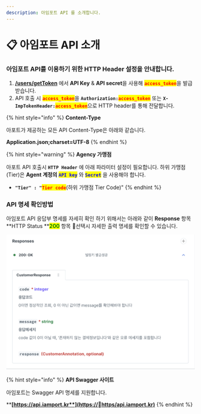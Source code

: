 ```yaml
---
description: 아임포트 API 를 소개합니다.
---
```


# 📋 아임포트 API 소개

### 아임포트 API를 이용하기 위한 HTTP Header 설정을 안내합니다.

1. [**/users/getToken**](rest-api-access-token.md) 에서 **API Key** & **API secret**을 사용해 <mark style="color:red;">**`access_token`**</mark>을 발급받습니다.
2. API 호출 시 <mark style="color:red;">**`access_token`**</mark>을 **`Authorization:`**<mark style="color:red;">**`access_token`**</mark> 또는 **`X-ImpTokenHeader:`**<mark style="color:red;">**`access_token`**</mark>으로 HTTP header를 통해 전달합니다.

{% hint style="info" %}
**Content-Type**

아포트가 제공하는 모든 API Content-Type은 아래와 같습니다.

**Application.json;charset=UTF-8**
{% endhint %}

{% hint style="warning" %}
**Agency 가맹점**&#x20;

아포트 API 호출시 **`HTTP Header`** 에 아래 파라미터 설정이 필요합니다. 하위 가맹점(Tier)은 **Agent 계정의** <mark style="color:blue;">**`API key`**</mark> 와 <mark style="color:blue;">**`Secret`**</mark> 을 사용해야 합니다.

* **`"Tier" : "`**<mark style="color:red;">**`Tier code`**</mark>(하위 가맹점 Tier Code)"
{% endhint %}

### API 명세 확인방법

아임포트 API 응답부 명세를 자세히 확인 하기 위해서는 아래와 같이 **Response** 항목 **HTTP Status **<mark style="color:green;">**200**</mark> 항목 선택시 자세한 출력 명세를 확인할 수 있습니다.

![응답항목 예시](<../.gitbook/assets/image (18) (1) (1) (1) (1) (1).png>)

{% hint style="info" %}
**API Swagger 사이트**

아임포트는 Swagger API 명세를 지원합니다.

****[**https://api.iamport.kr**](https://https/api.iamport.kr)****
{% endhint %}
